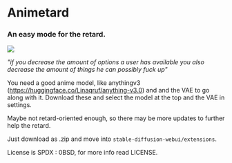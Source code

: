 # Animetard

### An easy mode for the retard.

![](https://files.catbox.moe/rat912.png)

*"if you decrease the amount of options a user has available
   you also decrease the amount of things he can possibly fuck up"*

You need a good anime model, like anythingv3 (https://huggingface.co/Linaqruf/anything-v3.0) and and the VAE to go along with it. Download these and select the model at the top and the VAE in settings.

Maybe not retard-oriented enough, so there may be more updates to further help the retard.

Just download as .zip and move into `stable-diffusion-webui/extensions`.

License is SPDX : 0BSD, for more info read LICENSE.

